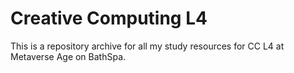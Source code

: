 # Creative Computing L4
This is a repository archive for all my study resources for CC L4 at Metaverse Age on BathSpa.